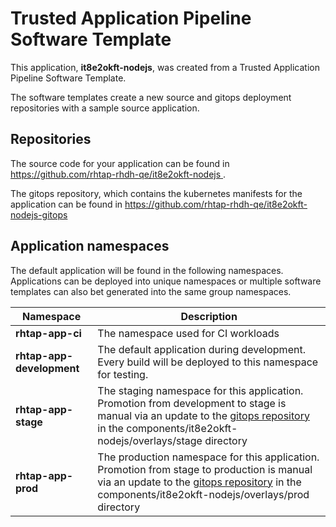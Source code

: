 # Trusted Application Pipeline Software Template

This application, **it8e2okft-nodejs**, was created from a Trusted Application Pipeline Software Template.

The software templates create a new source and gitops deployment repositories with a sample source application. 

## Repositories

The source code for your application can be found in [https://github.com/rhtap-rhdh-qe/it8e2okft-nodejs ](https://github.com/rhtap-rhdh-qe/it8e2okft-nodejs ).
 
The gitops repository, which contains the kubernetes manifests for the application can be found in 
[https://github.com/rhtap-rhdh-qe/it8e2okft-nodejs-gitops ](https://github.com/rhtap-rhdh-qe/it8e2okft-nodejs-gitops ) 

## Application namespaces 

The default application will be found in the following namespaces. Applications can be deployed into unique namespaces or multiple software templates can also bet generated into the same group namespaces.  

|  Namespace   |  Description   |  
| -------- | -------- |
| **rhtap-app-ci** | The namespace used for CI workloads |
| **rhtap-app-development** | The default application during development. Every build will be deployed to this namespace for testing. |
| **rhtap-app-stage** | The staging namespace for this application. Promotion from development to stage is manual via an update to the [gitops repository](https://github.com/rhtap-rhdh-qe/it8e2okft-nodejs-gitops ) in the components/it8e2okft-nodejs/overlays/stage directory |
| **rhtap-app-prod** | The production namespace for this application. Promotion from stage to production is manual via an update to the [gitops repository](https://github.com/rhtap-rhdh-qe/it8e2okft-nodejs-gitops ) in the components/it8e2okft-nodejs/overlays/prod directory |
